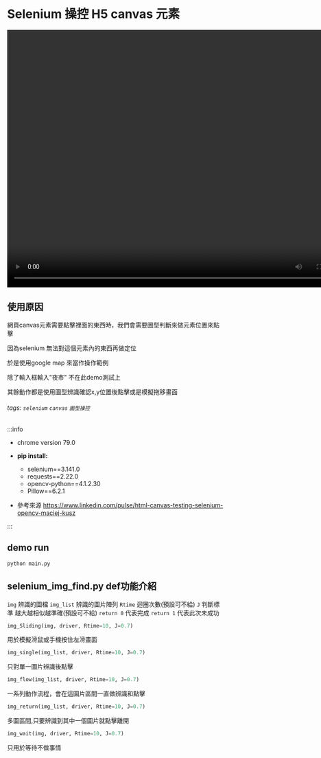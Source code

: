 Selenium 操控 H5 canvas 元素
===


<video src="https://i.imgur.com/MDk8i0Z.mp4" width="800" height="600"  controls="controls">
</video>

## 使用原因
網頁canvas元素需要點擊裡面的東西時，我們會需要圖型判斷來做元素位置來點擊

因為selenium 無法對這個元素內的東西再做定位

於是使用google map 來當作操作範例

除了輸入框輸入"夜市" 不在此demo測試上

其餘動作都是使用圖型辨識確認x,y位置後點擊或是模擬拖移畫面


###### tags: `selenium` `canvas` `圖型操控`

:::info
- chrome version 79.0

- **pip install:**   
    - selenium==3.141.0
    - requests==2.22.0
    - opencv-python==4.1.2.30
    - Pillow==6.2.1
- 參考來源
    https://www.linkedin.com/pulse/html-canvas-testing-selenium-opencv-maciej-kusz
    
:::


## demo run
```
python main.py
```


## selenium_img_find.py def功能介紹
```img``` 辨識的圖檔
```img_list``` 辨識的圖片陣列
```Rtime``` 迴圈次數(預設可不給)
```J``` 判斷標準 越大越相似越準確(預設可不給)
```return 0``` 代表完成
```return 1``` 代表此次未成功


```python
img_Sliding(img, driver, Rtime=10, J=0.7)
```
用於模擬滑鼠或手機按住左滑畫面

```python
img_single(img_list, driver, Rtime=10, J=0.7)
```
只對單一圖片辨識後點擊

```python
img_flow(img_list, driver, Rtime=10, J=0.7)
```
一系列動作流程，會在這圖片區間一直做辨識和點擊

```python
img_return(img_list, driver, Rtime=10, J=0.7)
```
多圖區間,只要辨識到其中一個圖片就點擊離開

```python
img_wait(img, driver, Rtime=10, J=0.7)
```
只用於等待不做事情
